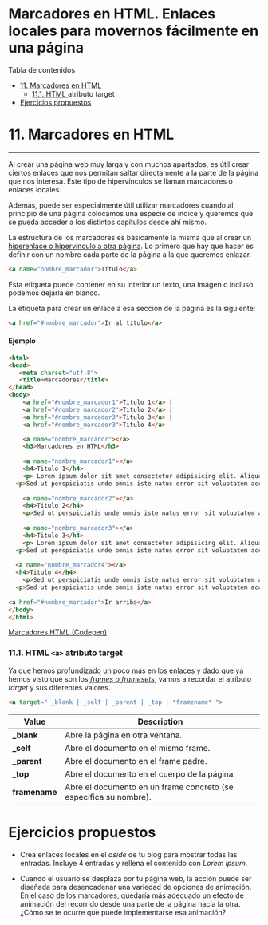 # **Marcadores en HTML. Enlaces locales para movernos fácilmente en una página**

Tabla de contenidos

-   [11\. Marcadores en HTML](https://www.eniun.com/marcadores-html-enlaces-locales/#11_Marcadores_en_HTML)
    -   [11.1. HTML <a> atributo target ](https://www.eniun.com/marcadores-html-enlaces-locales/#111_HTML_ltaatributo_target)
-   [Ejercicios propuestos](https://www.eniun.com/marcadores-html-enlaces-locales/#Ejercicios_propuestos)

# 11. Marcadores en HTML
-----------------------

Al crear una página web muy larga y con muchos apartados, es útil crear ciertos enlaces que nos permitan saltar directamente a la parte de la página que nos interesa. Este tipo de hipervínculos se llaman marcadores o enlaces locales.

Además, puede ser especialmente útil utilizar marcadores cuando al principio de una página colocamos una especie de índice y queremos que se pueda acceder a los distintos capítulos desde ahí mismo.

La estructura de los marcadores es básicamente la misma que al crear un [hiperenlace o hipervínculo a otra página](https://www.eniun.com/etiquetas-contenido-texto-html/). Lo primero que hay que hacer es definir con un nombre cada parte de la página a la que queremos enlazar.

```html
<a name="nombre_marcador">Título</a>
```

Esta etiqueta puede contener en su interior un texto, una imagen o incluso podemos dejarla en blanco.

La etiqueta para crear un enlace a esa sección de la página es la siguiente:

```html
<a href="#nombre_marcador">Ir al título</a>
```

#### Ejemplo
```html
<html>
<head>
   <meta charset="utf-8"> 
   <title>Marcadores</title>  
</head>
<body>  
    <a href="#nombre_marcador1">Titulo 1</a> | 
    <a href="#nombre_marcador2">Titulo 2</a> | 
    <a href="#nombre_marcador3">Titulo 3</a> | 
    <a href="#nombre_marcador3">Titulo 4</a>

    <a name="nombre_marcador"></a>
    <h3>Marcadores en HTML</h3>
  
    <a name="nombre_marcador1"></a>
    <h4>Titulo 1</h4>
    <p>	Lorem ipsum dolor sit amet consectetur adipisicing elit. Aliquam amet inventore nesciunt ea architecto distinctio, officiis provident error tempora suscipit iure fugit libero aspernatur vitae assumenda. Repellat officiis ex vitae. Sed ut perspiciatis unde omnis iste natus error sit voluptatem accusantium doloremque laudantium. </p>
  <p>Sed ut perspiciatis unde omnis iste natus error sit voluptatem accusantium doloremque laudantium. 	Lorem ipsum dolor sit amet consectetur adipisicing elit. Aliquam amet inventore nesciunt ea architecto distinctio, officiis provident error tempora suscipit iure fugit libero aspernatur vitae assumenda. Repellat officiis ex vitae. 	Lorem ipsum dolor sit amet consectetur adipisicing elit. Aliquam amet inventore nesciunt ea architecto distinctio, officiis provident error tempora suscipit iure fugit libero aspernatur vitae assumenda. Repellat officiis ex vitae. 	Lorem ipsum dolor sit amet consectetur adipisicing elit. Aliquam amet inventore nesciunt ea architecto distinctio, officiis provident error tempora suscipit iure fugit libero aspernatur vitae assumenda. Repellat officiis ex vitae. 	Lorem ipsum dolor sit amet consectetur adipisicing elit. Aliquam amet inventore nesciunt ea architecto distinctio, officiis provident error tempora suscipit iure fugit libero aspernatur vitae assumenda. Repellat officiis ex vitae.</p>
  
    <a name="nombre_marcador2"></a>
    <h4>Titulo 2</h4>
    <p>Sed ut perspiciatis unde omnis iste natus error sit voluptatem accusantium doloremque laudantium. Sed ut perspiciatis unde omnis iste natus error sit voluptatem accusantium doloremque laudantium. 	Lorem ipsum dolor sit amet consectetur adipisicing elit. Aliquam amet inventore nesciunt ea architecto distinctio, officiis provident error tempora suscipit iure fugit libero aspernatur vitae assumenda. Repellat officiis ex vitae. Lorem ipsum dolor sit amet consectetur adipisicing elit. Aliquam amet inventore nesciunt ea architecto distinctio, officiis provident error tempora suscipit iure fugit libero aspernatur vitae assumenda. Repellat officiis ex vitae. 	Lorem ipsum dolor sit amet consectetur adipisicing elit. Aliquam amet inventore nesciunt ea architecto distinctio, officiis provident error tempora suscipit iure fugit libero aspernatur vitae assumenda. Repellat officiis ex vitae.</p>
  
    <a name="nombre_marcador3"></a>
    <h4>Titulo 3</h4>
    <p>	Lorem ipsum dolor sit amet consectetur adipisicing elit. Aliquam amet inventore nesciunt ea architecto distinctio, officiis provident error tempora suscipit iure fugit libero aspernatur vitae assumenda. Repellat officiis ex vitae. 	Lorem ipsum dolor sit amet consectetur adipisicing elit. Aliquam amet inventore nesciunt ea architecto distinctio, officiis provident error tempora suscipit iure fugit libero aspernatur vitae assumenda. Repellat officiis ex vitae. Sed ut perspiciatis unde omnis iste natus error sit voluptatem accusantium doloremque laudantium. </p>
  <p>Sed ut perspiciatis unde omnis iste natus error sit voluptatem accusantium doloremque laudantium. 	Lorem ipsum dolor sit amet consectetur adipisicing elit. Aliquam amet inventore nesciunt ea architecto distinctio, officiis provident error tempora suscipit iure fugit libero aspernatur vitae assumenda. Repellat officiis ex vitae. 	Lorem ipsum dolor sit amet consectetur adipisicing elit. Aliquam amet inventore nesciunt ea architecto distinctio, officiis provident error tempora suscipit iure fugit libero aspernatur vitae assumenda. Repellat officiis ex vitae. 	Lorem ipsum dolor sit amet consectetur adipisicing elit. Aliquam amet inventore nesciunt ea architecto distinctio, officiis provident error tempora suscipit iure fugit libero aspernatur vitae assumenda. Repellat officiis ex vitae. 	Lorem ipsum dolor sit amet consectetur adipisicing elit. Aliquam amet inventore nesciunt ea architecto distinctio, officiis provident error tempora suscipit iure fugit libero aspernatur vitae assumenda. Repellat officiis ex vitae.</p>
  
  <a name="nombre_marcador4"></a>
  <h4>Titulo 4</h4>
    <p>Sed ut perspiciatis unde omnis iste natus error sit voluptatem accusantium doloremque laudantium. 	Lorem ipsum dolor sit amet consectetur adipisicing elit. Aliquam amet inventore nesciunt ea architecto distinctio, officiis provident error tempora suscipit iure fugit libero aspernatur vitae assumenda. Repellat officiis ex vitae. 	Lorem ipsum dolor sit amet consectetur adipisicing elit. Aliquam amet inventore nesciunt ea architecto distinctio, officiis provident error tempora suscipit iure fugit libero aspernatur vitae assumenda. Repellat officiis ex vitae. 	Lorem ipsum dolor sit amet consectetur adipisicing elit. Aliquam amet inventore nesciunt ea architecto distinctio, officiis provident error tempora suscipit iure fugit libero aspernatur vitae assumenda. Repellat officiis ex vitae.</p>
  <p>Sed ut perspiciatis unde omnis iste natus error sit voluptatem accusantium doloremque laudantium. 	Lorem ipsum dolor sit amet consectetur adipisicing elit. Aliquam amet inventore nesciunt ea architecto distinctio, officiis provident error tempora suscipit iure fugit libero aspernatur vitae assumenda. Repellat officiis ex vitae.</p>
  
<a href="#nombre_marcador">Ir arriba</a>
</body>
</html>
```

[Marcadores HTML (Codepen)](https://codepen.io/sergio-rey-personal/pen/yLeaZZg)

### 11.1. HTML `<a>` atributo target 

Ya que hemos profundizado un poco más en los enlaces y dado que ya hemos visto qué son los *[frames o framesets](https://www.eniun.com/marcos-frames-html5/)*, vamos a recordar el atributo *target* y sus diferentes valores.

```html
<a target=" _blank | _self | _parent | _top | *framename* ">
```

| Value | Description |
| ------|-------------|
| **_blank** | Abre la página en otra ventana. |
| **_self** | Abre el documento en el mismo frame. |
| **_parent** | Abre el documento en el frame padre. |
| **_top** | Abre el documento en el cuerpo de la página. |
| **framename** | Abre el documento en un frame concreto (se especifica su nombre). |

# Ejercicios propuestos

- Crea enlaces locales en el *aside* de tu blog para mostrar todas las entradas. Incluye 4 entradas y rellena el contenido con *Lorem ipsum*.

- Cuando el usuario se desplaza por tu página web, la acción puede ser diseñada para desencadenar una variedad de opciones de animación. En el caso de los marcadores, quedaría más adecuado un efecto de animación del recorrido desde una parte de la página hacia la otra. ¿Cómo se te ocurre que puede implementarse esa animación?
